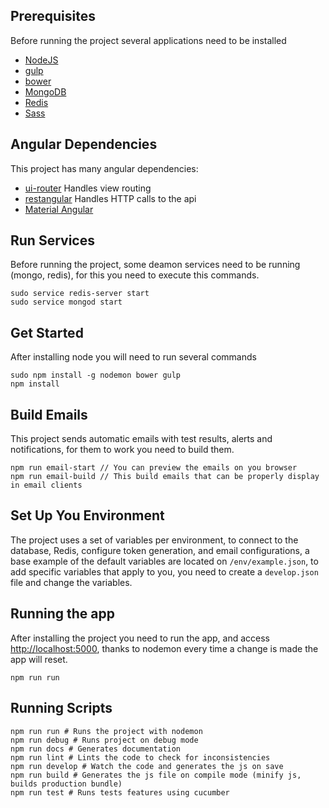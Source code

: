 ## Prerequisites

Before running the project several applications need to be installed

- [NodeJS](https://nodejs.org/en/)
- [gulp](http://gulpjs.com/)
- [bower](https://bower.io/)
- [MongoDB](https://www.mongodb.com/es)
- [Redis](http://redis.io/)
- [Sass](http://sass-lang.com/)


## Angular Dependencies

This project has many angular dependencies:

- [ui-router](https://github.com/angular-ui/ui-router) Handles view routing
- [restangular](https://github.com/mgonto/restangular) Handles HTTP calls to the api
- [Material Angular](https://material.angularjs.org/latest/)

## Run Services

Before running the project, some deamon services need to be running (mongo, redis), for this you need to execute this commands.

```shel
sudo service redis-server start
sudo service mongod start
```

## Get Started

After installing node you will need to run several commands

```shel
sudo npm install -g nodemon bower gulp
npm install
```

## Build Emails

This project sends automatic emails with test results, alerts and notifications, for them to work you need to build them.

```shel
npm run email-start // You can preview the emails on you browser
npm run email-build // This build emails that can be properly display in email clients
```

## Set Up You Environment

The project uses a set of variables per environment, to connect to the database, Redis, configure token generation, and email configurations, a base example of the default variables are located on `/env/example.json`, to add specific variables that apply to you, you need to create a `develop.json` file and change the variables.

## Running the app

After installing the project you need to run the app, and access [http://localhost:5000](http://localhost:5000), thanks to nodemon every time a change is made the app will reset.

```shel
npm run run
```

## Running Scripts

```shel
npm run run # Runs the project with nodemon
npm run debug # Runs project on debug mode
npm run docs # Generates documentation
npm run lint # Lints the code to check for inconsistencies
npm run develop # Watch the code and generates the js on save
npm run build # Generates the js file on compile mode (minify js, builds production bundle)
npm run test # Runs tests features using cucumber
```